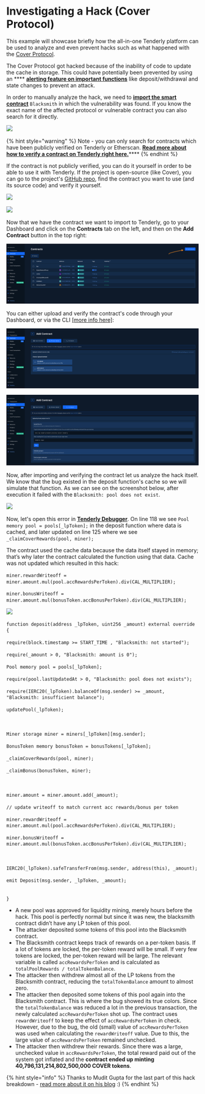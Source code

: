 # Investigating a Hack (Cover Protocol)

This example will showcase briefly how the all-in-one Tenderly platform can be used to analyze and even prevent hacks such as what happened with the [Cover Protocol](https://twitter.com/CoverProtocol).

The Cover Protocol got hacked because of the inability of code to update the cache in storage. This could have potentially been prevented by using an **** [**alerting feature on important functions**](../../alerts/alert-targets.md) like deposit/withdrawal and state changes to prevent an attack.&#x20;

In order to manually analyze the hack, we need to [**import the smart contract**](../../monitoring/smart-contracts/) `Blacksmith` in which the vulnerability was found. If you know the exact name of the affected protocol or vulnerable contract you can also search for it directly.

![](https://lh3.googleusercontent.com/BVJobjB-JHrSGyTHuC7v3cPLBbaUnNJH3pda8uJrHU2qCSV6ms-84BC614vdozpemjg5FO8J4cu-B9RjTTLfYWRQyBneYVBbLy5fv5\_OQA1N-svrza9ZF6Q6xsUA5o37YyYPnaP4)

{% hint style="warning" %}
Note - you can only search for contracts which have been publicly verified on Tenderly or Etherscan. [**Read more about how to verify a contract on Tenderly right here.**](../../monitoring/smart-contract-verification/verifying-a-smart-contract.md)****
{% endhint %}

If the contract is not publicly verified, you can do it yourself in order to be able to use it with Tenderly. If the project is open-source (like Cover), you can go to the project's [GitHub repo](https://github.com/CoverProtocol/cover-token-mining), find the contract you want to use (and its source code) and verify it yourself.

![](https://lh4.googleusercontent.com/vWVW6dAj1J6d83juyoXZ3cR9DTMmVgXu9PYHUUL4\_Mv5LRAJ8wnXSckv72tEv-C96zOeutweZaLAx4OEaVBon1PkZOGMBmPwKLlTBJuPEAaPkZSDjwwtip3Kzx1d8B-UzYA7wRkE)

![](https://lh4.googleusercontent.com/C6BHcXHp8NHQmkb7kJP2vwNDi86mVgb-GyHb5Fp9OtddF3anpTTCdkERiNXAGYXnuhippPJKPuxf6a9RW1GIu91nECQWoV033C7gg1GHnz5tsoEP3BkkcMMiAHDCUspbmMz-BVUf)

Now that we have the contract we want to import to Tenderly, go to your Dashboard and click on the **Contracts** tab on the left, and then on the **Add Contract** button in the top right:

![](<../../.gitbook/assets/Screenshot 2021-12-01 at 10.28.37.png>)

You can either upload and verify the contract's code through your Dashboard, or via the CLI [\[more info here\]](../../monitoring/smart-contract-verification/verifying-a-smart-contract.md):

![](<../../.gitbook/assets/Screenshot 2021-12-01 at 10.30.25.png>)

![](<../../.gitbook/assets/Screenshot 2021-12-01 at 10.30.30.png>)

Now, after importing and verifying the contract let us analyze the hack itself. We know that the bug existed in the deposit function's cache so we will simulate that function. As we can see on the screenshot below, after execution it failed with the `Blacksmith: pool does not exist`.

![](https://lh5.googleusercontent.com/JlFsuawkRAxjCnd7sHefFA9n-WpUOPMWIlnXb\_IBOrdvQI8OFvRvTsWPH02p9qy1tmqDf8HnwVgJM2hK3x2iAmvWXNLj-qNLqDzyUmBBG4nbRAmkjfkpRGkh8748cFr052jEoaBL)

Now, let's open this error in [**Tenderly Debugger**](./). On line 118 we see `Pool memory pool = pools[_lpToken];` in the deposit function where data is cached, and later updated on line 125 where we see `_claimCoverRewards(pool, miner);`&#x20;

The contract used the cache data because the data itself stayed in memory; that’s why later the contract calculated the function using that data. Cache was not updated which resulted in this hack:

`miner.rewardWriteoff = miner.amount.mul(pool.accRewardsPerToken).div(CAL_MULTIPLIER);`&#x20;

`miner.bonusWriteoff = miner.amount.mul(bonusToken.accBonusPerToken).div(CAL_MULTIPLIER);`

![](https://lh3.googleusercontent.com/6jPAgWs9ZLNkM7PzW\_g-0kR0Wy5kYMtk80huWk\_KzsfpF7WBTrhE3VIWvPTI0bwVQmR25TLsARV-Ea3f2mK\_kwcYESQEjxKebHv19YbNEuG-Jr0MJQ4t\_LsxV-Q83rB\_SC1NGV1v)

```
function deposit(address _lpToken, uint256 _amount) external override {

require(block.timestamp >= START_TIME , "Blacksmith: not started");

require(_amount > 0, "Blacksmith: amount is 0");

Pool memory pool = pools[_lpToken];

require(pool.lastUpdatedAt > 0, "Blacksmith: pool does not exists");

require(IERC20(_lpToken).balanceOf(msg.sender) >= _amount, "Blacksmith: insufficient balance");

updatePool(_lpToken);



Miner storage miner = miners[_lpToken][msg.sender];

BonusToken memory bonusToken = bonusTokens[_lpToken];

_claimCoverRewards(pool, miner);

_claimBonus(bonusToken, miner);



miner.amount = miner.amount.add(_amount);

// update writeoff to match current acc rewards/bonus per token

miner.rewardWriteoff = miner.amount.mul(pool.accRewardsPerToken).div(CAL_MULTIPLIER);

miner.bonusWriteoff = miner.amount.mul(bonusToken.accBonusPerToken).div(CAL_MULTIPLIER);



IERC20(_lpToken).safeTransferFrom(msg.sender, address(this), _amount);

emit Deposit(msg.sender, _lpToken, _amount);


}
```

* A new pool was approved for liquidity mining, merely hours before the hack. This pool is perfectly normal but since it was new, the blacksmith contract didn’t have any LP token of this pool.
* The attacker deposited some tokens of this pool into the Blacksmith contract.
* The Blacksmith contract keeps track of rewards on a per-token basis. If a lot of tokens are locked, the per-token reward will be small. If very few tokens are locked, the per-token reward will be large. The relevant variable is called `accRewardsPerToken` and is calculated as `totalPoolRewards / totalTokenBalance`.
* The attacker then withdrew almost all of the LP tokens from the Blacksmith contract, reducing the `totalTokenBalance` amount to almost zero.
* The attacker then deposited some tokens of this pool again into the Blacksmith contract. This is where the bug showed its true colors. Since the `totalTokenBalance` was reduced a lot in the previous transaction, the newly calculated `accRewardsPerToken` shot up. The contract uses `rewardWriteoff` to keep the effect of `accRewardsPerToken` in check. However, due to the bug, the old (small) value of `accRewardsPerToken` was used when calculating the `rewardWriteoff` value. Due to this, the large value of `accRewardsPerToken` remained unchecked.
* The attacker then withdrew their rewards. Since there was a large, unchecked value in `accRewardsPerToken`, the total reward paid out of the system got inflated and the **contract ended up minting 40,796,131,214,802,500,000 COVER tokens**.

{% hint style="info" %}
Thanks to Mudit Gupta for the last part of this hack breakdown - [read more about it on his blog](https://mudit.blog/cover-protocol-hack-analysis-tokens-minted-exploit/) :)
{% endhint %}
